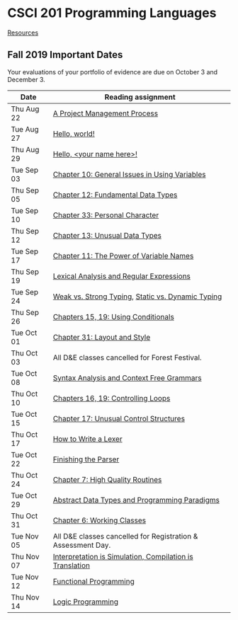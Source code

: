 # CSCI 201 Programming Languages

[Resources](https://csci-201.github.io/resources)

## Fall 2019 Important Dates

Your evaluations of your portfolio of evidence are due on October 3 and December 3.  

| Date       | Reading assignment                                           |
| ---------- | ------------------------------------------------------------ |
|	Thu Aug 22	|	[A Project Management Process](./blob/master/aProjectManagementProcess.md)	|
|	Tue Aug 27	|	[Hello, world!](https://csci-201.github.io/helloWorld)	|
|	Thu Aug 29	|	[Hello, \<your name here\>!](https://csci-201.github.io/helloYourNameHere)	|
|	Tue Sep 03	|	[Chapter 10: General Issues in Using Variables](https://csci-201.github.io/chapter10GeneralIssuesInUsingVariables)	|
|	Thu Sep 05	|	[Chapter 12: Fundamental Data Types](https://csci-201.github.io/chapter12FundamentalDataTypes)	|
|	Tue Sep 10	|	[Chapter 33: Personal Character](https://csci-201.github.io/chapter33PersonalCharacter)	|
|	Thu Sep 12	|	[Chapter 13: Unusual Data Types](https://csci-201.github.io/chapter13UnusualDataTypes)	|
|	Tue Sep 17	|	[Chapter 11: The Power of Variable Names](https://csci-201.github.io/chapter11ThePowerOfVariableNames)	|
|	Thu Sep 19	|	[Lexical Analysis and Regular Expressions](https://csci-201.github.io/lexicalAnalysisAndRegularExpressions)	|
|	Tue Sep 24	|	[Weak vs. Strong Typing](https://csci-201.github.io/weakVsStrongTyping), [Static vs. Dynamic Typing](https://csci-201.github.io/staticVsDynamicTyping)	|
|	Thu Sep 26	|	[Chapters 15, 19: Using Conditionals](https://csci-201.github.io/chapters15and19UsingConditionals)	|
|	Tue Oct 01	|	[Chapter 31: Layout and Style](https://csci-201.github.io/chapter31LayoutAndStyle)	|
|	Thu Oct 03	|	All D&E classes cancelled for Forest Festival.	|
|	Tue Oct 08	|	[Syntax Analysis and Context Free Grammars](https://csci-201.github.io/syntaxAnalysisAndContextFreeGrammars)	|
|	Thu Oct 10	|	[Chapters 16, 19: Controlling Loops](https://csci-201.github.io/chapters16and19ControllingLoops)	|
|	Tue Oct 15	|	[Chapter 17: Unusual Control Structures](https://csci-201.github.io/chapter17UnusualControlStructures)	|
|	Thu Oct 17	|	[How to Write a Lexer](https://csci-201.github.io/howToWriteALexer)	|
|	Tue Oct 22	|	[Finishing the Parser](https://csci-201.github.io/finishingTheParser)	|
|	Thu Oct 24	|	[Chapter 7: High Quality Routines](https://csci-201.github.io/chapter7HighQualityRoutines)	|
|	Tue Oct 29	|	[Abstract Data Types and Programming Paradigms](https://csci-201.github.io/abstractDataTypesAndProgrammingParadigms)	|
|	Thu Oct 31	|	[Chapter 6: Working Classes](https://csci-201.github.io/chapter6WorkingClasses)	|
|	Tue Nov 05	|	All D&E classes cancelled for Registration & Assessment Day.	|
|	Thu Nov 07	|	[Interpretation is Simulation, Compilation is Translation](https://csci-201.github.io/interpretationIsSimulationCompilationIsTranslation)	|
|	Tue Nov 12	|	[Functional Programming](https://csci-201.github.io/functionalProgramming)	|
|	Thu Nov 14	|	[Logic Programming](https://csci-201.github.io/logicProgramming)	|

